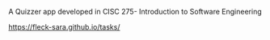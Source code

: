 A Quizzer app developed in CISC 275- Introduction to Software Engineering

https://fleck-sara.github.io/tasks/
